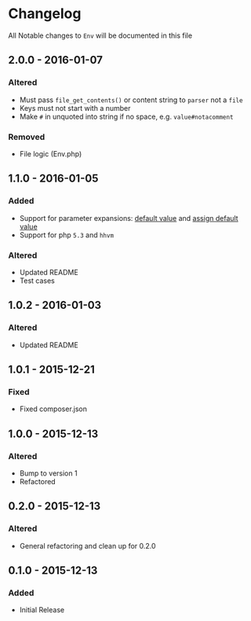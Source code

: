 # Changelog

All Notable changes to `Env` will be documented in this file

## 2.0.0 - 2016-01-07
### Altered
- Must pass `file_get_contents()` or content string to `parser` not a `file`
- Keys must not start with a number
- Make `#` in unquoted into string if no space, e.g. `value#notacomment`

### Removed
- File logic (Env.php)

## 1.1.0 - 2016-01-05
### Added
- Support for parameter expansions: [default value](http://wiki.bash-hackers.org/syntax/pe#use_a_default_value) and [assign default value](http://wiki.bash-hackers.org/syntax/pe#assign_a_default_value)
- Support for php `5.3` and `hhvm`

### Altered
- Updated README
- Test cases

## 1.0.2 - 2016-01-03
### Altered
- Updated README

## 1.0.1 - 2015-12-21
### Fixed
- Fixed composer.json

## 1.0.0 - 2015-12-13
### Altered
- Bump to version 1
- Refactored

## 0.2.0 - 2015-12-13
### Altered
- General refactoring and clean up for 0.2.0

## 0.1.0 - 2015-12-13
### Added
- Initial Release

